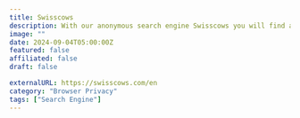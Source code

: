 ```yaml
---
title: Swisscows
description: With our anonymous search engine Swisscows you will find absolute security.
image: ""
date: 2024-09-04T05:00:00Z
featured: false
affiliated: false
draft: false

externalURL: https://swisscows.com/en
category: "Browser Privacy"
tags: ["Search Engine"]
---
```


